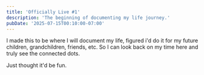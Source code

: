 ```yaml
---
title: 'Officially Live #1'
description: 'The beginning of documenting my life journey.'
pubDate: '2025-07-15T00:10:00-07:00'
---
```


I made this to be where I will document my life, figured i'd do it for my future children, grandchildren, friends, etc. So I can look back on my time here and truly see the connected dots.

Just thought it'd be fun. 
